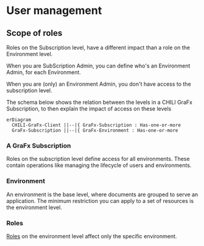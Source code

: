 # User management

## Scope of roles

Roles on the Subscription level, have a different impact than a role on the Environment level.

When you are SubScription Admin, you can define who's an Environment Admin, for each Environment.

When you are (only) an Environment Admin, you don't have access to the subscription level.

The schema below shows the relation between the levels in a CHILI GraFx Subscription, to then explain the impact of access on these levels

``` mermaid
erDiagram
  CHILI-GraFx-Client ||--|{ GraFx-Subscription : Has-one-or-more
  GraFx-Subscription ||--|{ GraFx-Environment : Has-one-or-more
```

### A GraFx Subscription

Roles on the subscription level define access for all environments.
These contain operations like managing the lifecycle of users and environments.

### Environment

An environment is the base level, where documents are grouped to serve an application. The minimum restriction you can apply to a set of resources is the environment level.

### Roles

[Roles](/CHILI-GraFx/users/roles/) on the environment level affect only the specific environment.